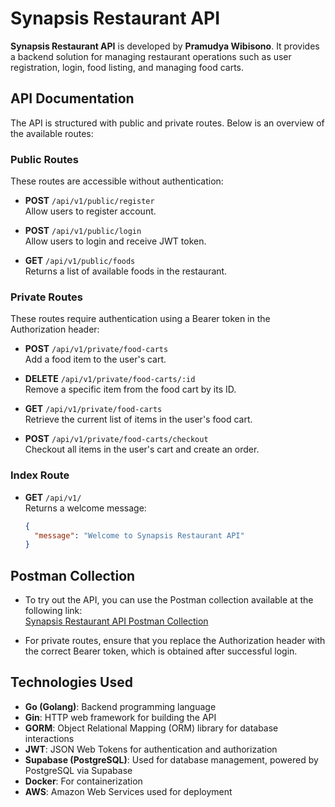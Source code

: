 # Synapsis Restaurant API

**Synapsis Restaurant API** is developed by **Pramudya Wibisono**. It provides a backend solution for managing restaurant operations such as user registration, login, food listing, and managing food carts.

## API Documentation

The API is structured with public and private routes. Below is an overview of the available routes:

### Public Routes

These routes are accessible without authentication:

- **POST** `/api/v1/public/register`  
  Allow users to register account.

- **POST** `/api/v1/public/login`  
  Allow users to login and receive JWT token.

- **GET** `/api/v1/public/foods`  
  Returns a list of available foods in the restaurant.

### Private Routes

These routes require authentication using a Bearer token in the Authorization header:

- **POST** `/api/v1/private/food-carts`  
  Add a food item to the user's cart.

- **DELETE** `/api/v1/private/food-carts/:id`  
  Remove a specific item from the food cart by its ID.

- **GET** `/api/v1/private/food-carts`  
  Retrieve the current list of items in the user's food cart.

- **POST** `/api/v1/private/food-carts/checkout`  
  Checkout all items in the user's cart and create an order.

### Index Route

- **GET** `/api/v1/`  
  Returns a welcome message:  
  ```json
  {
    "message": "Welcome to Synapsis Restaurant API"
  }

## Postman Collection

- To try out the API, you can use the Postman collection available at the following link:  
[Synapsis Restaurant API Postman Collection](https://github.com/pramudyaws/synapsis-restaurant/blob/main/Synapsis%20Restaurant%20API.postman_collection.json)

- For private routes, ensure that you replace the Authorization header with the correct Bearer token, which is obtained after successful login.

## Technologies Used
- **Go (Golang)**: Backend programming language
- **Gin**: HTTP web framework for building the API
- **GORM**: Object Relational Mapping (ORM) library for database interactions
- **JWT**: JSON Web Tokens for authentication and authorization
- **Supabase (PostgreSQL)**: Used for database management, powered by PostgreSQL via Supabase
- **Docker**: For containerization
- **AWS**: Amazon Web Services used for deployment
